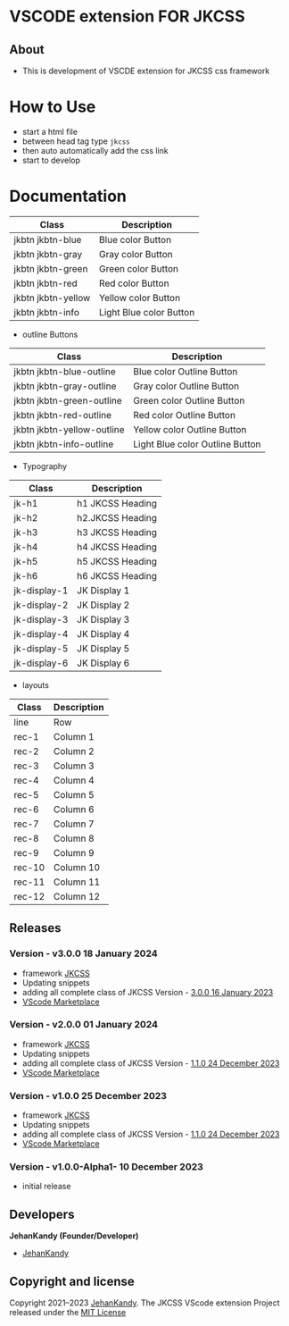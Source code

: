 # VSCODE extension FOR JKCSS

## About

- This is development of VSCDE extension for JKCSS css framework

# How to Use

- start a html file
- between head tag type `jkcss`
- then auto automatically add the css link
- start to develop

# Documentation

| Class  | Description |
| ------------- | ------------- |
| jkbtn jkbtn-blue  | Blue color Button  |
| jkbtn jkbtn-gray  | Gray color Button  |
| jkbtn jkbtn-green  | Green color Button  |
| jkbtn jkbtn-red  | Red color Button  |
| jkbtn jkbtn-yellow  | Yellow color Button  |
| jkbtn jkbtn-info  | Light Blue color Button  |

- outline Buttons

| Class  | Description |
| ------------- | ------------- |
| jkbtn jkbtn-blue-outline  | Blue color Outline Button  |
| jkbtn jkbtn-gray-outline  | Gray color Outline Button  |
| jkbtn jkbtn-green-outline  | Green color Outline Button  |
| jkbtn jkbtn-red-outline  | Red color Outline Button  |
| jkbtn jkbtn-yellow-outline  | Yellow color Outline Button  |
| jkbtn jkbtn-info-outline  | Light Blue color Outline Button  |

- Typography

| Class  | Description |
| ------------- | ------------- |
| jk-h1  | h1 JKCSS Heading  |
| jk-h2  | h2.JKCSS Heading  |
| jk-h3  | h3 JKCSS Heading  |
| jk-h4  | h4 JKCSS Heading  |
| jk-h5  | h5 JKCSS Heading  |
| jk-h6  | h6 JKCSS Heading  |
| jk-display-1  | JK Display 1  |
| jk-display-2  | JK Display 2  |
| jk-display-3  | JK Display 3  |
| jk-display-4  | JK Display 4  |
| jk-display-5  | JK Display 5  |
| jk-display-6  | JK Display 6  |


- layouts

| Class  | Description |
| ------------- | ------------- |
| line  | Row  |
| rec-1 | Column 1 |
| rec-2 | Column 2 |
| rec-3 | Column 3 |
| rec-4 | Column 4 |
| rec-5 | Column 5 |
| rec-6 | Column 6 |
| rec-7 | Column 7 |
| rec-8 | Column 8 |
| rec-9 | Column 9 |
| rec-10 | Column 10 |
| rec-11 | Column 11 |
| rec-12 | Column 12 |


## Releases

###  Version - v3.0.0 18 January 2024

- framework [JKCSS](https://jkcss-css-framework.github.io/JKCSS-Framework/site/content/docs/)
- Updating snippets
- adding all complete class of JKCSS Version - [3.0.0 16 January 2023](https://github.com/JKCSS-CSS-Framework/JKCSS-Framework)
- [VScode Marketplace](https://marketplace.visualstudio.com/items?itemName=JehanKandy.jkcss)

###  Version - v2.0.0 01 January 2024

- framework [JKCSS](https://jkcss-css-framework.github.io/JKCSS-Framework/site/content/docs/)
- Updating snippets
- adding all complete class of JKCSS Version - [1.1.0 24 December 2023](https://github.com/JKCSS-CSS-Framework/JKCSS-Framework)
- [VScode Marketplace](https://marketplace.visualstudio.com/items?itemName=JehanKandy.jkcss)

###  Version - v1.0.0 25 December 2023

- framework [JKCSS](https://jkcss-css-framework.github.io/JKCSS-Framework/site/content/docs/)
- Updating snippets
- adding all complete class of JKCSS Version - [1.1.0 24 December 2023](https://github.com/JKCSS-CSS-Framework/JKCSS-Framework)
- [VScode Marketplace](https://marketplace.visualstudio.com/items?itemName=JehanKandy.jkcss)

###  Version - v1.0.0-Alpha1- 10 December 2023

- initial release

## Developers
 
 <b>JehanKandy (Founder/Developer)</b>
 
  - [JehanKandy](https://github.com/JehanKandy)


## Copyright and license

Copyright 2021–2023 [JehanKandy](https://github.com/JehanKandy). The JKCSS VScode extension Project released under the [MIT License](https://github.com/JKCSS-CSS-Framework/JKCSS-VSCODE-extension/blob/master/LICENSE)